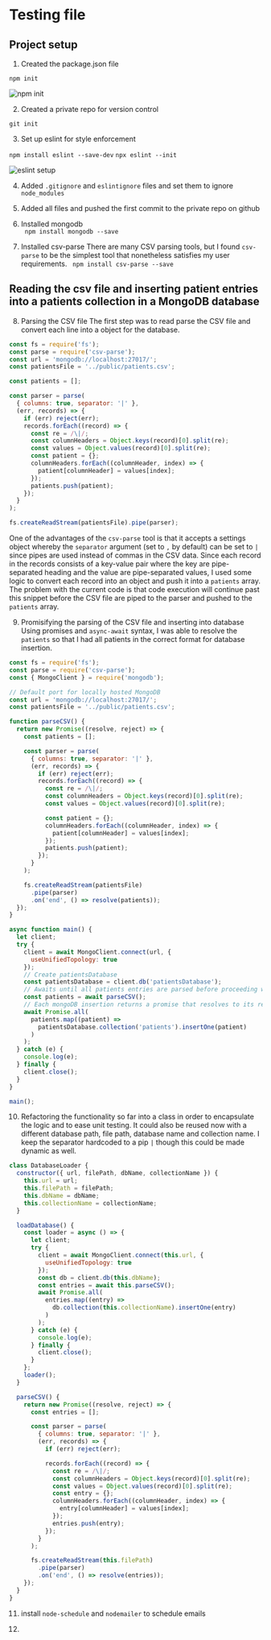 # Testing file

## Project setup

1. Created the package.json file

`npm init`

![npm init](./public/screenshots/npm_init.png)

2. Created a private repo for version control

`git init`

3. Set up eslint for style enforcement

`npm install eslint --save-dev`
`npx eslint --init`

![eslint setup](./public/screenshots/eslint_setup.png)

4. Added `.gitignore` and `eslintignore` files and set them to ignore `node_modules`

5. Added all files and pushed the first commit to the private repo on github

6. Installed mongodb  
   ` npm install mongodb --save`

7. Installed csv-parse
   There are many CSV parsing tools, but I found `csv-parse` to be the simplest tool that nonetheless satisfies my user requirements.
   ` npm install csv-parse --save`

## Reading the csv file and inserting patient entries into a patients collection in a MongoDB database

8. Parsing the CSV file
   The first step was to read parse the CSV file and convert each line into a object for the database.

```js
const fs = require('fs');
const parse = require('csv-parse');
const url = 'mongodb://localhost:27017/';
const patientsFile = '../public/patients.csv';

const patients = [];

const parser = parse(
  { columns: true, separator: '|' },
  (err, records) => {
    if (err) reject(err);
    records.forEach((record) => {
      const re = /\|/;
      const columnHeaders = Object.keys(record)[0].split(re);
      const values = Object.values(record)[0].split(re);
      const patient = {};
      columnHeaders.forEach((columnHeader, index) => {
        patient[columnHeader] = values[index];
      });
      patients.push(patient);
    });
  }
);

fs.createReadStream(patientsFile).pipe(parser);
```

One of the advantages of the `csv-parse` tool is that it accepts a settings object whereby the `separator` argument (set to `,` by default) can be set to `|` since pipes are used instead of commas in the CSV data. Since each record in the records consists of a key-value pair where the key are pipe-separated heading and the value are pipe-separated values, I used some logic to convert each record into an object and push it into a `patients` array.
The problem with the current code is that code execution will continue past this snippet before the CSV file are piped to the parser and pushed to the `patients` array.

9. Promisifying the parsing of the CSV file and inserting into database
   Using promises and `async-await` syntax, I was able to resolve the `patients` so that I had all patients in the correct format for database insertion.

```js
const fs = require('fs');
const parse = require('csv-parse');
const { MongoClient } = require('mongodb');

// Default port for locally hosted MongoDB
const url = 'mongodb://localhost:27017/';
const patientsFile = '../public/patients.csv';

function parseCSV() {
  return new Promise((resolve, reject) => {
    const patients = [];

    const parser = parse(
      { columns: true, separator: '|' },
      (err, records) => {
        if (err) reject(err);
        records.forEach((record) => {
          const re = /\|/;
          const columnHeaders = Object.keys(record)[0].split(re);
          const values = Object.values(record)[0].split(re);

          const patient = {};
          columnHeaders.forEach((columnHeader, index) => {
            patient[columnHeader] = values[index];
          });
          patients.push(patient);
        });
      }
    );

    fs.createReadStream(patientsFile)
      .pipe(parser)
      .on('end', () => resolve(patients));
  });
}

async function main() {
  let client;
  try {
    client = await MongoClient.connect(url, {
      useUnifiedTopology: true
    });
    // Create patientsDatabase
    const patientsDatabase = client.db('patientsDatabase');
    // Awaits until all patients entries are parsed before proceeding with the database logic
    const patients = await parseCSV();
    // Each mongoDB insertion returns a promise that resolves to its result object, so the following line waits for all promises (insertions) to resolve before proceeding to close the database
    await Promise.all(
      patients.map((patient) =>
        patientsDatabase.collection('patients').insertOne(patient)
      )
    );
  } catch (e) {
    console.log(e);
  } finally {
    client.close();
  }
}

main();
```

10. Refactoring the functionality so far into a class in order to encapsulate the logic and to ease unit testing. It could also be reused now with a different database path, file path, database name and collection name. I keep the separator hardcoded to a pip `|` though this could be made dynamic as well.

```js
class DatabaseLoader {
  constructor({ url, filePath, dbName, collectionName }) {
    this.url = url;
    this.filePath = filePath;
    this.dbName = dbName;
    this.collectionName = collectionName;
  }

  loadDatabase() {
    const loader = async () => {
      let client;
      try {
        client = await MongoClient.connect(this.url, {
          useUnifiedTopology: true
        });
        const db = client.db(this.dbName);
        const entries = await this.parseCSV();
        await Promise.all(
          entries.map((entry) =>
            db.collection(this.collectionName).insertOne(entry)
          )
        );
      } catch (e) {
        console.log(e);
      } finally {
        client.close();
      }
    };
    loader();
  }

  parseCSV() {
    return new Promise((resolve, reject) => {
      const entries = [];

      const parser = parse(
        { columns: true, separator: '|' },
        (err, records) => {
          if (err) reject(err);

          records.forEach((record) => {
            const re = /\|/;
            const columnHeaders = Object.keys(record)[0].split(re);
            const values = Object.values(record)[0].split(re);
            const entry = {};
            columnHeaders.forEach((columnHeader, index) => {
              entry[columnHeader] = values[index];
            });
            entries.push(entry);
          });
        }
      );

      fs.createReadStream(this.filePath)
        .pipe(parser)
        .on('end', () => resolve(entries));
    });
  }
}
```

11. install `node-schedule` and `nodemailer` to schedule emails

12.
